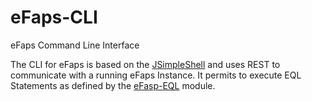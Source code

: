 # eFaps-CLI
eFaps Command Line Interface

The CLI for eFaps is based on the [JSimpleShell](https://github.com/rainu/jsimpleshell) and uses REST to communicate with a running eFaps Instance. It permits to execute EQL Statements as defined by the [eFasp-EQL](https://github.com/eFaps/eFaps-EQL) module.
